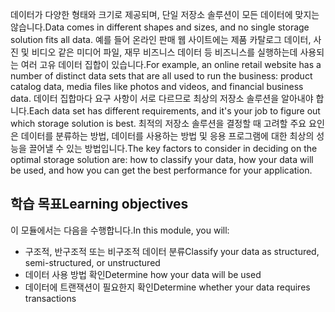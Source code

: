 <span data-ttu-id="771b7-101">데이터가 다양한 형태와 크기로 제공되며, 단일 저장소 솔루션이 모든 데이터에 맞지는 않습니다.</span><span class="sxs-lookup"><span data-stu-id="771b7-101">Data comes in different shapes and sizes, and no single storage solution fits all data.</span></span> <span data-ttu-id="771b7-102">예를 들어 온라인 판매 웹 사이트에는 제품 카탈로그 데이터, 사진 및 비디오 같은 미디어 파일, 재무 비즈니스 데이터 등 비즈니스를 실행하는데 사용되는 여러 고유 데이터 집합이 있습니다.</span><span class="sxs-lookup"><span data-stu-id="771b7-102">For example, an online retail website has a number of distinct data sets that are all used to run the business: product catalog data, media files like photos and videos, and financial business data.</span></span> <span data-ttu-id="771b7-103">데이터 집합마다 요구 사항이 서로 다르므로 최상의 저장소 솔루션을 알아내야 합니다.</span><span class="sxs-lookup"><span data-stu-id="771b7-103">Each data set has different requirements, and it's your job to figure out which storage solution is best.</span></span> <span data-ttu-id="771b7-104">최적의 저장소 솔루션을 결정할 때 고려할 주요 요인은 데이터를 분류하는 방법, 데이터를 사용하는 방법 및 응용 프로그램에 대한 최상의 성능을 끌어낼 수 있는 방법입니다.</span><span class="sxs-lookup"><span data-stu-id="771b7-104">The key factors to consider in deciding on the optimal storage solution are: how to classify your data, how your data will be used, and how you can get the best performance for your application.</span></span>

## <a name="learning-objectives"></a><span data-ttu-id="771b7-105">학습 목표</span><span class="sxs-lookup"><span data-stu-id="771b7-105">Learning objectives</span></span>
<span data-ttu-id="771b7-106">이 모듈에서는 다음을 수행합니다.</span><span class="sxs-lookup"><span data-stu-id="771b7-106">In this module, you will:</span></span>

- <span data-ttu-id="771b7-107">구조적, 반구조적 또는 비구조적 데이터 분류</span><span class="sxs-lookup"><span data-stu-id="771b7-107">Classify your data as structured, semi-structured, or unstructured</span></span>
- <span data-ttu-id="771b7-108">데이터 사용 방법 확인</span><span class="sxs-lookup"><span data-stu-id="771b7-108">Determine how your data will be used</span></span>
- <span data-ttu-id="771b7-109">데이터에 트랜잭션이 필요한지 확인</span><span class="sxs-lookup"><span data-stu-id="771b7-109">Determine whether your data requires transactions</span></span> 